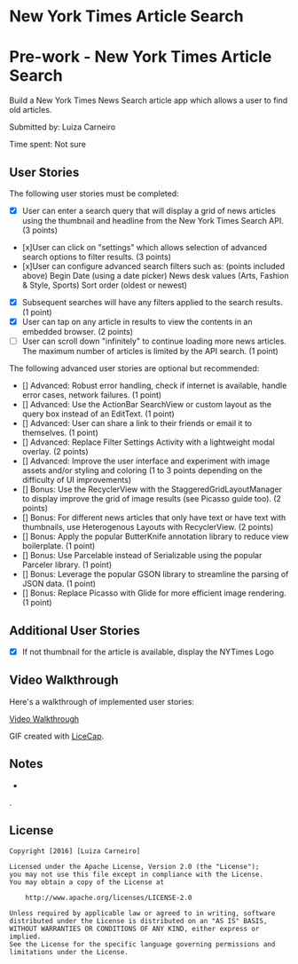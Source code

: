 # New York Times Article Search

# Pre-work - New York Times Article Search

Build a New York Times News Search article app which allows a user to find old articles.

Submitted by: Luiza Carneiro

Time spent: Not sure

## User Stories

The following user stories must be completed:

* [x] User can enter a search query that will display a grid of news articles using the thumbnail and headline from the New York Times Search API. (3 points)
* [x]User can click on "settings" which allows selection of advanced search options to filter results. (3 points)
* [x]User can configure advanced search filters such as: (points included above)
Begin Date (using a date picker)
News desk values (Arts, Fashion & Style, Sports)
Sort order (oldest or newest)
* [x] Subsequent searches will have any filters applied to the search results. (1 point)
* [x] User can tap on any article in results to view the contents in an embedded browser. (2 points)
* [ ] User can scroll down "infinitely" to continue loading more news articles. The maximum number of articles is limited by the API search. (1 point)

The following advanced user stories are optional but recommended:

* [] Advanced: Robust error handling, check if internet is available, handle error cases, network failures. (1 point)
* [] Advanced: Use the ActionBar SearchView or custom layout as the query box instead of an EditText. (1 point)
* [] Advanced: User can share a link to their friends or email it to themselves. (1 point)
* [] Advanced: Replace Filter Settings Activity with a lightweight modal overlay. (2 points)
* [] Advanced: Improve the user interface and experiment with image assets and/or styling and coloring (1 to 3 points depending on the difficulty of UI improvements)
* [] Bonus: Use the RecyclerView with the StaggeredGridLayoutManager to display improve the grid of image results (see Picasso guide too). (2 points)
* [] Bonus: For different news articles that only have text or have text with thumbnails, use Heterogenous Layouts with RecyclerView. (2 points)
* [] Bonus: Apply the popular ButterKnife annotation library to reduce view boilerplate. (1 point)
* [] Bonus: Use Parcelable instead of Serializable using the popular Parceler library. (1 point)
* [] Bonus: Leverage the popular GSON library to streamline the parsing of JSON data. (1 point)
* [] Bonus: Replace Picasso with Glide for more efficient image rendering. (1 point)

## Additional User Stories
* [x] If not thumbnail for the article is available, display the NYTimes Logo

## Video Walkthrough 

Here's a walkthrough of implemented user stories:

[Video Walkthrough](http://imgur.com/s0YID59)

GIF created with [LiceCap](http://www.cockos.com/licecap/).

## Notes
* 
.

## License

    Copyright [2016] [Luiza Carneiro]

    Licensed under the Apache License, Version 2.0 (the "License");
    you may not use this file except in compliance with the License.
    You may obtain a copy of the License at

        http://www.apache.org/licenses/LICENSE-2.0

    Unless required by applicable law or agreed to in writing, software
    distributed under the License is distributed on an "AS IS" BASIS,
    WITHOUT WARRANTIES OR CONDITIONS OF ANY KIND, either express or implied.
    See the License for the specific language governing permissions and
    limitations under the License.
